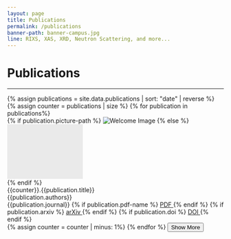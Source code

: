 ```yaml
---
layout: page
title: Publications
permalink: /publications
banner-path: banner-campus.jpg
line: RIXS, XAS, XRD, Neutron Scattering, and more...
---
```



<div class="medium-divider"></div>
<div class="medium-divider">
<h1 id="publication-popup"> Publications </h1>
</div>
<hr>
<div class="medium-divider"></div>

<div class="publication-container"> 
  <div class="publications">
    {% assign publications = site.data.publications | sort: "date" | reverse %}
    {% assign counter = publications | size %}
    {% for publication in publications%}
    <div class="publication">
        <div class="publication-picture">
        {% if publication.picture-path %}
            <img src="assets/publications_pictures/{{publication.picture-path}}" alt="Welcome Image">
        {% else %}
            <div style="width: 176px; height: 127px; background-color:#eaeaea;"> </div>
        {% endif %}
        </div>
        <div class="publication-info">
            <div class="title">
              {{counter}}.{{publication.title}}
            </div>
            <div class="authors">
                {{publication.authors}}
            </div>
            <div class="journal">{{publication.journal}}
              {% if publication.pdf-name %}
                <a class = "publication-button" href="assets/pdfs/{{publication.pdf-name}}" target="_blank" rel="noopener noreferrer"> 
                PDF
                </a>
              {% endif %}
              {% if publication.arxiv %}
                <a class = "publication-button" href="{{publication.arxiv}}" target="_blank" rel="noopener noreferrer"> 
                arXiv
                </a>
              {% endif %}
              {% if publication.doi %}
                <a class = "publication-button" href="{{publication.doi}}" target="_blank" rel="noopener noreferrer"> 
                DOI
                </a>
              {% endif %}
            </div>
        </div>
    </div>
    {% assign counter = counter | minus: 1%}
    {% endfor %}
    <button id="show-more">Show More</button>
  </div>
</div>



<script>
  // Get all the publications and the 'Show More' button
  const publications = document.querySelectorAll('.publication');
  const showMoreBtn = document.getElementById('show-more');
  let currentMax = 15;
  let moreLoad = 15;

  // Function to initially hide all publications except the first 10
  const initialHide = () => {
    publications.forEach((pub, index) => {
      if (index >= currentMax) {
        pub.style.display = 'none';
      }
    });
  };

  // Call the function to hide publications on initial load
  initialHide();

  // Function to show more publications
  const showMore = () => {
    let newMax = currentMax + moreLoad;
    publications.forEach((pub, index) => {
      if (index < newMax && index >= currentMax) {
        pub.style.display = 'flex';
      }
    });
    currentMax = newMax;

    // Hide the 'Show More' button if all publications are visible
    if (currentMax >= publications.length) {
      showMoreBtn.style.display = 'none';
    }
  };

  // Event listener for the 'Show More' button
  showMoreBtn.addEventListener('click', showMore);
</script>
